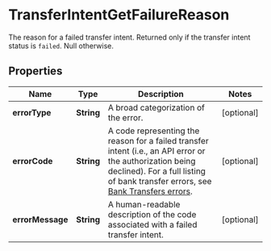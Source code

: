 

# TransferIntentGetFailureReason

The reason for a failed transfer intent. Returned only if the transfer intent status is `failed`. Null otherwise.

## Properties

| Name | Type | Description | Notes |
|------------ | ------------- | ------------- | -------------|
|**errorType** | **String** | A broad categorization of the error. |  [optional] |
|**errorCode** | **String** | A code representing the reason for a failed transfer intent (i.e., an API error or the authorization being declined).  For a full listing of bank transfer errors, see [Bank Transfers errors](https://plaid.com/docs/errors/bank-transfers/). |  [optional] |
|**errorMessage** | **String** | A human-readable description of the code associated with a failed transfer intent. |  [optional] |



